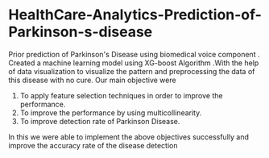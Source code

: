 # HealthCare-Analytics-Prediction-of-Parkinson-s-disease
Prior prediction of Parkinson's Disease using biomedical voice component . Created a machine learning model using XG-boost Algorithm .With the help of data visualization  to visualize the pattern  and preprocessing the data of this disease with no cure.
Our main objective were
1.	To apply feature selection techniques in order to improve the performance.
2.	To improve the performance by using multicollinearity.
3.	To improve detection rate of Parkinson Disease.

In this we were able to implement the above objectives successfully and improve the accuracy rate of the disease detection 
